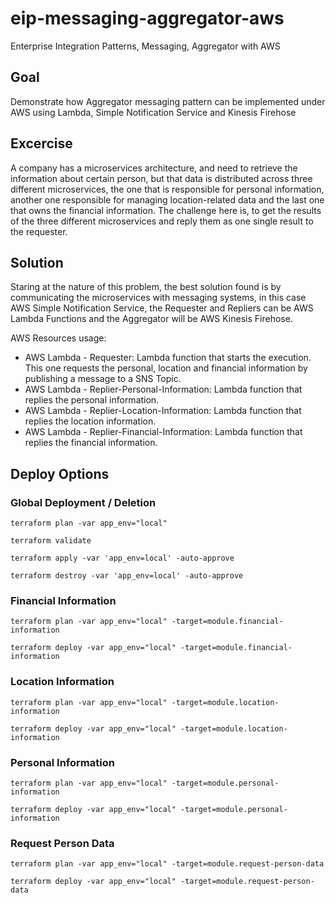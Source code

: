 # eip-messaging-aggregator-aws
Enterprise Integration Patterns, Messaging, Aggregator with AWS

## Goal
Demonstrate how Aggregator messaging pattern can be implemented under AWS using Lambda, Simple Notification Service and Kinesis Firehose

## Excercise
A company has a microservices architecture, and need to retrieve the information about certain person, but that data is distributed across three different microservices, the one that is responsible for personal information, another one responsible for managing location-related data and the last one that owns the financial information. The challenge here is, to get the results of the three different microservices and reply them as one single result to the requester.

## Solution
Staring at the nature of this problem, the best solution found is by communicating the microservices with messaging systems, in this case AWS Simple Notification Service, the Requester and Repliers can be AWS Lambda Functions and the Aggregator will be AWS Kinesis Firehose.

AWS Resources usage:
* AWS Lambda - Requester: Lambda function that starts the execution. This one requests the personal, location and financial information by publishing a message to a SNS Topic.
* AWS Lambda - Replier-Personal-Information: Lambda function that replies the personal information.
* AWS Lambda - Replier-Location-Information: Lambda function that replies the location information.
* AWS Lambda - Replier-Financial-Information: Lambda function that replies the financial information.

## Deploy Options

### Global Deployment / Deletion
`terraform plan -var app_env="local"`

`terraform validate`

`terraform apply -var 'app_env=local' -auto-approve`

`terraform destroy -var 'app_env=local' -auto-approve`

### Financial Information
`terraform plan -var app_env="local" -target=module.financial-information`

`terraform deploy -var app_env="local" -target=module.financial-information`

### Location Information
`terraform plan -var app_env="local" -target=module.location-information`

`terraform deploy -var app_env="local" -target=module.location-information`

### Personal Information
`terraform plan -var app_env="local" -target=module.personal-information`

`terraform deploy -var app_env="local" -target=module.personal-information`

### Request Person Data
`terraform plan -var app_env="local" -target=module.request-person-data`

`terraform deploy -var app_env="local" -target=module.request-person-data`
